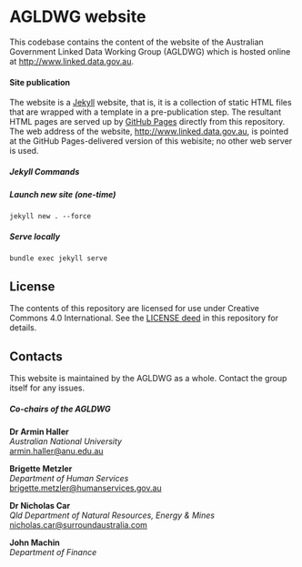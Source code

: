 # AGLDWG website
This codebase contains the content of the website of the Australian Government Linked Data Working Group (AGLDWG) which is hosted online at <http://www.linked.data.gov.au>.

#### Site publication
The website is a [Jekyll](https://jekyllrb.com/) website, that is, it is a collection of static HTML files that are wrapped with a template in a pre-publication step. The resultant HTML pages are served up by [GitHub Pages](https://pages.github.com/) directly from this repository. The web address of the website, <http://www.linked.data.gov.au>, is pointed at the GitHub Pages-delivered version of this webisite; no other web server is used.

##### Jekyll Commands
##### Launch new site (one-time)
`jekyll new . --force`

##### Serve locally
`bundle exec jekyll serve`


## License
The contents of this repository are licensed for use under Creative Commons 4.0 International. See the [LICENSE deed](LICENSE) in this repository for details.


## Contacts
This website is maintained by the AGLDWG as a whole. Contact the group itself for any issues.

##### Co-chairs of the AGLDWG

**Dr Armin Haller**  
*Australian National University*  
<armin.haller@anu.edu.au>  

**Brigette Metzler**  
*Department of Human Services*  
<brigette.metzler@humanservices.gov.au>  

**Dr Nicholas Car**  
*Qld Department of Natural Resources, Energy & Mines*  
<nicholas.car@surroundaustralia.com>  

**John Machin**  
*Department of Finance*  

